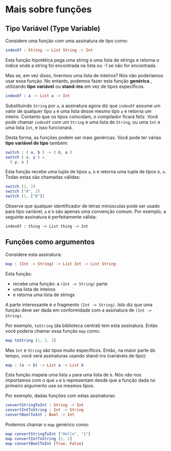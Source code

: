 # Mais sobre funções

## Tipo Variável (Type Variable)

Considere uma função com uma assinatura de tipo como:

```elm
indexOf : String -> List String -> Int
```

Esta função hipotética pega uma string e uma lista de strings e retorna o índice onde a string foi encontrada na lista ou -1 se não for encontrada.

Mas se, em vez disso, tivermos uma lista de inteiros? Nós não poderíamos usar essa função. No entanto, podemos fazer esta função __genérica__ , utilizando __tipo variável__ ou __stand-ins__ em vez de tipos específicos.

```elm
indexOf : a -> List a -> Int
```

Substituindo `String` por `a`, a assinatura agora diz que `indexOf` assume um valor de qualquer tipo `a` e uma lista desse mesmo tipo `a` e retorna um inteiro. Contanto que os tipos coincidam, o compilador ficará feliz. Você pode chamar `indexOf` com um `String` e uma lista de `String`, ou uma `Int` e uma lista `Int`, e isso funcionará.

Desta forma, as funções podem ser mais genéricas. Você pode ter várias __tipo variável ​​de tipo__ também:

```elm
switch : ( a, b ) -> ( b, a )
switch ( x, y ) =
  ( y, x )
```

Esta função recebe uma tupla de tipos `a`, `b` e retorna uma tupla de tipos `b`, `a`. Todas estas são chamadas válidas:

```elm
switch (1, 2)
switch ("A", 2)
switch (1, ["B"])
```

Observe que qualquer identificador de letras minúsculas pode ser usado para tipo variável, `a` e `b` são apenas uma convenção comum. Por exemplo, a seguinte assinatura é perfeitamente válida:

```
indexOf : thing -> List thing -> Int
```

## Funções como argumentos

Considere esta assinatura:

```elm
map : (Int -> String) -> List Int -> List String
```

Esta função:

- recebe uma função: a `(Int -> String)` parte
- uma lista de inteiros
- e retorna uma lista de strings

A parte interessante é o fragmento `(Int -> String)`. Isto diz que uma função deve ser dada em conformidade com a assinatura de `(Int -> String)`.

Por exemplo, `toString` (da biblioteca central) tem esta assinatura. Então você poderia chamar essa função `map` como:

```elm
map toString [1, 2, 3]
```

Mas `Int` e `String` são tipos muito específicos. Então, na maior parte do tempo, você verá assinaturas usando stand-ins (variáveis de tipo):

```elm
map : (a -> b) -> List a -> List b
```

Esta função mapeia uma lista `a` para uma lista de `b`. Nós não nos importamos com o que `a` e `b` representam desde que a função dada no primeiro argumento use os mesmos tipos.

Por exemplo, dadas funções com estas assinaturas:

```elm
convertStringToInt : String -> Int
convertIntToString : Int -> String
convertBoolToInt : Bool -> Int
```

Podemos chamar o `map` genérico como:

```elm
map convertStringToInt ["Hello", "1"]
map convertIntToString [1, 2]
map convertBoolToInt [True, False]
```
